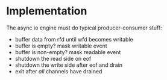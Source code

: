 # Implementation #

The async io engine must do typical producer-consumer stuff:

  * buffer data from rfd until wfd becomes writable
  * buffer is empty? mask writable event
  * buffer is non-empty? mask readable event
  * shutdown the read side on eof
  * shutdown the write side after eof and drain
  * exit after *all* channels have drained

